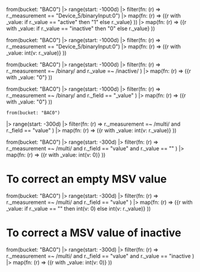 from(bucket: "BAC0")
  |> range(start: -1000d)
  |> filter(fn: (r) => r._measurement == "Device_5/binaryInput:0")
  |> map(fn: (r) => ({r with _value: if r._value == "active" then "1" else r._value} ))
  |> map(fn: (r) => ({r with _value: if r._value == "inactive" then "0" else r._value} ))

from(bucket: "BAC0")
  |> range(start: -1000d)
  |> filter(fn: (r) => r._measurement == "Device_5/binaryInput:0")
  |> map(fn: (r) => ({r with _value: int(v: r._value)} ))


  from(bucket: "BAC0")
  |> range(start: -1000d)
  |> filter(fn: (r) => r._measurement =~ /binary/ and
                       r._value =~ /inactive/
            )
  |> map(fn: (r) => ({r with _value: "0"} ))


  from(bucket: "BAC0")
  |> range(start: -1000d)
  |> filter(fn: (r) => r._measurement =~ /binary/ and
                       r._field == "_value"
            )
  |> map(fn: (r) => ({r with _value: "0"} ))


    from(bucket: "BAC0")
  |> range(start: -300d)
  |> filter(fn: (r) => r._measurement =~ /multi/ and 
                       r._field == "value"
            )
  |> map(fn: (r) => ({r with _value: int(v: r._value)} ))


  from(bucket: "BAC0")
  |> range(start: -300d)
  |> filter(fn: (r) => r._measurement =~ /multi/ and 
                       r._field == "value" and
                       r._value == ""
            )
  |> map(fn: (r) => ({r with _value: int(v: 0)} ))



# To correct an empty MSV value
  from(bucket: "BAC0")
  |> range(start: -300d)
  |> filter(fn: (r) => r._measurement =~ /multi/ and 
                       r._field == "value"
            )
  |> map(fn: (r) => ({r with _value: if r._value == "" then int(v: 0) else int(v: r._value)} ))


# To correct a MSV value of inactive
from(bucket: "BAC0")
  |> range(start: -300d)
  |> filter(fn: (r) => r._measurement =~ /multi/ and 
                       r._field == "value" and
                       r._value == "inactive
            )
  |> map(fn: (r) => ({r with _value: int(v: 0)} ))
